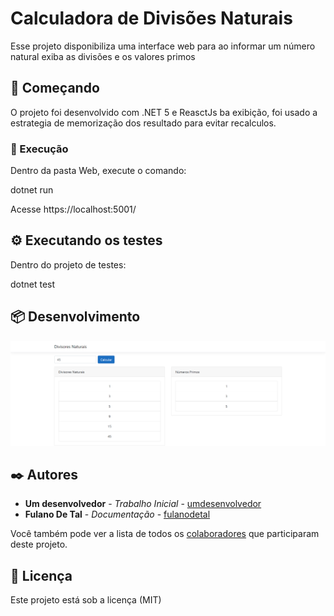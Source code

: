 # Calculadora de Divisões Naturais

Esse projeto disponibiliza uma interface web para ao informar um número natural exiba as divisões e os valores primos

## 🚀 Começando

O projeto foi desenvolvido com .NET 5 e ReasctJs ba exibição, foi usado a estrategia de memorização dos resultado para evitar recalculos.

### 🔧 Execução

Dentro da pasta Web, execute o comando:

dotnet run

Acesse  https://localhost:5001/

## ⚙️ Executando os testes

Dentro do projeto de testes:

dotnet test


## 📦 Desenvolvimento

![alt text](https://github.com/wandealves/Calculadora/blob/main/img/tela_desafio.png)

## ✒️ Autores


* **Um desenvolvedor** - *Trabalho Inicial* - [umdesenvolvedor](https://github.com/linkParaPerfil)
* **Fulano De Tal** - *Documentação* - [fulanodetal](https://github.com/linkParaPerfil)

Você também pode ver a lista de todos os [colaboradores](https://github.com/usuario/projeto/colaboradores) que participaram deste projeto.

## 📄 Licença

Este projeto está sob a licença (MIT)
